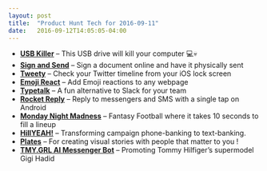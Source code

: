 ```yaml
---
layout: post
title:  "Product Hunt Tech for 2016-09-11"
date:   2016-09-12T14:05:05-04:00
---
```


* **[USB Killer](https://www.producthunt.com/tech/usb-killer?utm_campaign=producthunt-api&utm_medium=api&utm_source=Application%3A+Daily+Digest+RSS+%28ID%3A+3202%29)** – This USB drive will kill your computer 💻💀
* **[Sign and Send](https://www.producthunt.com/tech/sign-and-send?utm_campaign=producthunt-api&utm_medium=api&utm_source=Application%3A+Daily+Digest+RSS+%28ID%3A+3202%29)** – Sign a document online and have it physically sent
* **[Tweety](https://www.producthunt.com/tech/tweety?utm_campaign=producthunt-api&utm_medium=api&utm_source=Application%3A+Daily+Digest+RSS+%28ID%3A+3202%29)** – Check your Twitter timeline from your iOS lock screen
* **[Emoji React](https://www.producthunt.com/tech/emoji-react?utm_campaign=producthunt-api&utm_medium=api&utm_source=Application%3A+Daily+Digest+RSS+%28ID%3A+3202%29)** – Add Emoji reactions to any webpage
* **[Typetalk](https://www.producthunt.com/tech/typetalk?utm_campaign=producthunt-api&utm_medium=api&utm_source=Application%3A+Daily+Digest+RSS+%28ID%3A+3202%29)** – A fun alternative to Slack for your team
* **[Rocket Reply](https://www.producthunt.com/tech/rocket-reply?utm_campaign=producthunt-api&utm_medium=api&utm_source=Application%3A+Daily+Digest+RSS+%28ID%3A+3202%29)** – Reply to messengers and SMS with a single tap on Android
* **[Monday Night Madness](https://www.producthunt.com/tech/monday-night-madness?utm_campaign=producthunt-api&utm_medium=api&utm_source=Application%3A+Daily+Digest+RSS+%28ID%3A+3202%29)** – Fantasy Football where it takes 10 seconds to fill a lineup
* **[HillYEAH!](https://www.producthunt.com/tech/hillyeah?utm_campaign=producthunt-api&utm_medium=api&utm_source=Application%3A+Daily+Digest+RSS+%28ID%3A+3202%29)** – Transforming campaign phone-banking to text-banking.
* **[Plates](https://www.producthunt.com/tech/plates-2?utm_campaign=producthunt-api&utm_medium=api&utm_source=Application%3A+Daily+Digest+RSS+%28ID%3A+3202%29)** – For creating visual stories with people that matter to you !
* **[TMY.GRL AI Messenger Bot](https://www.producthunt.com/tech/tmy-grl-ai-messenger-bot?utm_campaign=producthunt-api&utm_medium=api&utm_source=Application%3A+Daily+Digest+RSS+%28ID%3A+3202%29)** – Promoting Tommy Hilfiger’s supermodel Gigi Hadid
